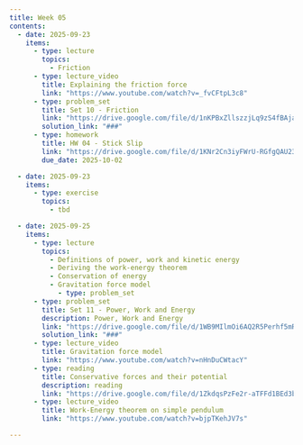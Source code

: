 ```yaml
---
title: Week 05
contents:
  - date: 2025-09-23
    items:
      - type: lecture
        topics:
          - Friction
      - type: lecture_video
        title: Explaining the friction force
        link: "https://www.youtube.com/watch?v=_fvCFtpL3c8"
      - type: problem_set
        title: Set 10 - Friction
        link: "https://drive.google.com/file/d/1nKPBxZllszzjLq9zS4fBAja8wvQ8A845/view?usp=share_link"
        solution_link: "###"
      - type: homework
        title: HW 04 - Stick Slip
        link: "https://drive.google.com/file/d/1KNr2Cn3iyFWrU-RGfgQAU23Et5GENMxh/view?usp=share_link"
        due_date: 2025-10-02

  - date: 2025-09-23
    items:
      - type: exercise
        topics:
          - tbd

  - date: 2025-09-25
    items:
      - type: lecture
        topics:
          - Definitions of power, work and kinetic energy
          - Deriving the work-energy theorem
          - Conservation of energy
          - Gravitation force model
            - type: problem_set
      - type: problem_set
        title: Set 11 - Power, Work and Energy
        description: Power, Work and Energy
        link: "https://drive.google.com/file/d/1WB9MIlmOi6AQ2R5Perhf5mRFoWb9DuHB/view?usp=drivesdk"
        solution_link: "###"
      - type: lecture_video
        title: Gravitation force model
        link: "https://www.youtube.com/watch?v=nHnDuCWtacY"
      - type: reading
        title: Conservative forces and their potential
        description: reading
        link: "https://drive.google.com/file/d/1ZkdqsPzFe2r-aTFFd1BEd3b8L2MqyxHh/view?usp=share_link"
      - type: lecture_video
        title: Work-Energy theorem on simple pendulum
        link: "https://www.youtube.com/watch?v=bjpTKehJV7s"

---
```

